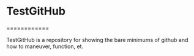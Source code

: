 # TestGitHub
============

TestGitHub is a repository for showing the bare minimums of github and how
to maneuver, function, et.
